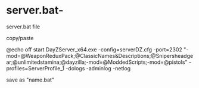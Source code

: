 # server.bat-
server.bat file 

copy/paste

@echo off
start DayZServer_x64.exe -config=serverDZ.cfg -port=2302 "-mod=@WeaponReduxPack;@ClassicNames&Descriptions;@Snipersheadgear;@unlimitedstamina;@dayzilla;-mod=@ModdedScripts;-mod=@pistols" -profiles=ServerProfile_1 -dologs -adminlog -netlog

save as "name.bat"
